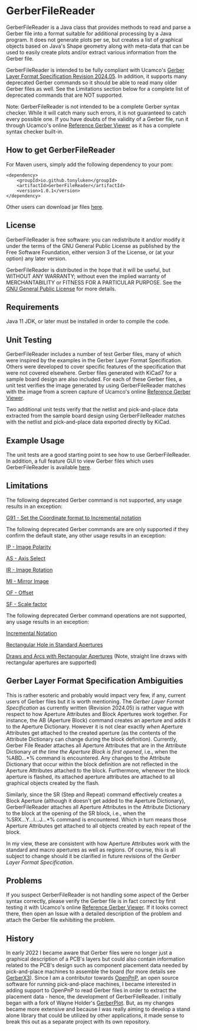 # GerberFileReader

GerberFileReader is a Java class that provides methods to read and parse a Gerber file into a format suitable for additional processing by a Java program. It does not generate plots per se, but creates a list of graphical objects based on Java's Shape geometry along with meta-data that can be used to easily create plots and/or extract various information from the Gerber file.

GerberFileReader is intended to be fully compliant with Ucamco's [Gerber Layer Format Specification Revision 2024.05](https://www.ucamco.com/files/downloads/file_en/456/gerber-layer-format-specification-revision-2022-02_en.pdf?ac97011bf6bce9aaf0b1aac43d84b05f). In addition, it supports many deprecated Gerber commands so it should be able to read many older Gerber files as well. See the Limitations section below for a complete list of deprecated commands that are NOT supported.

Note: GerberFileReader is not intended to be a complete Gerber syntax checker. While it will catch many such errors, it is not guaranteed to catch every possible one. If you have doubts of the validity of a Gerber file, run it through Ucamco's online [Reference Gerber Viewer](https://gerber-viewer.ucamco.com/) as it has a complete syntax checker built-in.

## How to get GerberFileReader

For Maven users, simply add the following dependency to your pom:

	<dependency>
		<groupId>io.github.tonyluken</groupId>
		<artifactId>GerberFileReader</artifactId>
		<version>1.0.1</version>
	</dependency>

Other users can download jar files [here](https://repo.maven.apache.org/maven2/io/github/tonyluken/GerberFileReader/1.0.1).

## License
GerberFileReader is free software: you can redistribute it and/or modify it under the terms of the GNU General Public License as published by the Free Software Foundation, either version 3 of the License, or (at your option) any later version.

GerberFileReader is distributed in the hope that it will be useful, but WITHOUT ANY WARRANTY; without even the implied warranty of MERCHANTABILITY or FITNESS FOR A PARTICULAR PURPOSE. See the [GNU General Public License](LICENSE.md) for more details.

## Requirements
Java 11 JDK, or later must be installed in order to compile the code.

## Unit Testing
GerberFileReader includes a number of test Gerber files, many of which were inspired by the examples in the Gerber Layer Format Specification. Others were developed to cover specific features of the specification that were not covered elsewhere. Gerber files generated with KiCad7 for a sample board design are also included. For each of these Gerber files, a unit test verifies the image generated by using GerberFileReader matches with the image from a screen capture of Ucamco's online [Reference Gerber Viewer](https://gerber-viewer.ucamco.com/).

Two additional unit tests verify that the netlist and pick-and-place data extracted from the sample board design using GerberFileReader matches with the netlist and pick-and-place data exported directly by KiCad. 

## Example Usage
The unit tests are a good starting point to see how to use GerberFileReader. In addition, a full feature GUI to view Gerber files which uses GerberFileReader is available [here](https://github.com/tonyluken/GerberViewer).

## Limitations
The following deprecated Gerber command is not supported, any usage results in an exception:

[G91 - Set the Coordinate format to Incremental notation](https://www.ucamco.com/files/downloads/file_en/456/gerber-layer-format-specification-revision-2022-02_en.pdf?ac97011bf6bce9aaf0b1aac43d84b05f#page=174)


The following deprecated Gerber commands are are only supported if they confirm the default state, any other usage results in an exception:

[IP - Image Polarity](https://www.ucamco.com/files/downloads/file_en/456/gerber-layer-format-specification-revision-2022-02_en.pdf?ac97011bf6bce9aaf0b1aac43d84b05f#page=178)

[AS - Axis Select](https://www.ucamco.com/files/downloads/file_en/456/gerber-layer-format-specification-revision-2022-02_en.pdf?ac97011bf6bce9aaf0b1aac43d84b05f#page=176)

[IR - Image Rotation](https://www.ucamco.com/files/downloads/file_en/456/gerber-layer-format-specification-revision-2022-02_en.pdf?ac97011bf6bce9aaf0b1aac43d84b05f#page=179)

[MI - Mirror Image](https://www.ucamco.com/files/downloads/file_en/456/gerber-layer-format-specification-revision-2022-02_en.pdf?ac97011bf6bce9aaf0b1aac43d84b05f#page=181)

[OF - Offset](https://www.ucamco.com/files/downloads/file_en/456/gerber-layer-format-specification-revision-2022-02_en.pdf?ac97011bf6bce9aaf0b1aac43d84b05f#page=182)

[SF - Scale factor](https://www.ucamco.com/files/downloads/file_en/456/gerber-layer-format-specification-revision-2022-02_en.pdf?ac97011bf6bce9aaf0b1aac43d84b05f#page=183)


The following deprecated Gerber command operations are not supported, any usage results in an exception:

[Incremental Notation](https://www.ucamco.com/files/downloads/file_en/456/gerber-layer-format-specification-revision-2022-02_en.pdf?ac97011bf6bce9aaf0b1aac43d84b05f#page=188)

[Rectangular Hole in Standard Apertures](https://www.ucamco.com/files/downloads/file_en/456/gerber-layer-format-specification-revision-2022-02_en.pdf?ac97011bf6bce9aaf0b1aac43d84b05f#page=189)

[Draws and Arcs with Rectangular Apertures](https://www.ucamco.com/files/downloads/file_en/456/gerber-layer-format-specification-revision-2022-02_en.pdf?ac97011bf6bce9aaf0b1aac43d84b05f#page=190) (Note, straight line draws with rectangular apertures are supported)

## Gerber Layer Format Specification Ambiguities
This is rather esoteric and probably would impact very few, if any, current users of Gerber files but it is worth mentioning. The *Gerber Layer Format Specification* as currently written (Revision 2024.05) is rather vague with respect to how Aperture Attributes and Block Apertures work together. For instance, the AB (Aperture Block) command creates an aperture and adds it to the Aperture Dictionary. However it is not clear exactly *when* Aperture Attributes get attached to the created aperture (as the contents of the Attribute Dictionary can change during the block definition). Currently, Gerber File Reader attaches all Aperture Attributes that are in the Attribute Dictionary *at the time the Aperture Block is first opened*, i.e., when the %ABD...*% command is encountered. Any changes to the Attribute Dictionary that occur within the block definition are not reflected in the Aperture Attributes attached to the block. Furthermore, whenever the block aperture is flashed, its attached aperture attributes are attached to all graphical objects created by the flash. 

Similarly, since the SR (Step and Repeat) command effectively creates a Block Aperture (although it doesn't get added to the Aperture Dictionary), GerberFileReader attaches all Aperture Attributes in the Attribute Dictionary to the block at the opening of the SR block, i.e., when the %SRX...Y...I...J...*% command is encountered. Which in turn means those Aperture Attributes get attached to all objects created by each repeat of the block.

In my view, these are consistent with how Aperture Attributes work with the standard and macro apertures as well as regions. Of course, this is all subject to change should it be clarified in future revisions of the *Gerber Layer Format Specification*.

## Problems
If you suspect GerberFileReader is not handling some aspect of the Gerber syntax correctly, please verify the Gerber file is in fact correct by first testing it with Ucamco's online [Reference Gerber Viewer](https://gerber-viewer.ucamco.com/). If it looks correct there, then open an Issue with a detailed description of the problem and attach the Gerber file exhibiting the problem.

## History
In early 2022 I became aware that Gerber files were no longer just a graphical description of a PCB's layers but could also contain information related to the PCB's design such as component placement data needed by pick-and-place machines to assemble the board (for more details see [GerberX3](https://www.ucamco.com/en/gerber/gerber-x3)). Since I am a contributor towards [OpenPnP](https://github.com/openpnp/openpnp), an open source software for running pick-and-place machines, I became interested in adding support to OpenPnP to read Gerber files in order to extract the placement data - hence, the development of GerberFileReader. I initially began with a fork of Wayne Holder's [GerberPlot](https://github.com/wholder/GerberPlot). But, as my changes became more extensive and because I was really aiming to develop a stand alone library that could be utilized by other applications, it made sense to break this out as a separate project with its own repository.
 